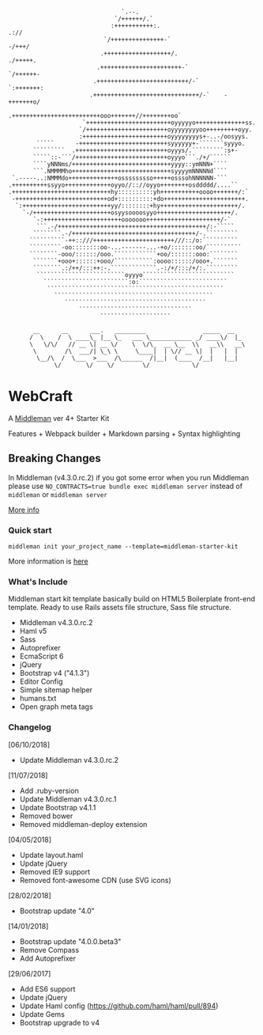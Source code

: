 ```shell

                                `.--.                                      
                              `/++++++/.`                                  
                             :+++++++++++:.                           .:// 
                           `/+++++++++++++++-`                      -/+++/ 
                          .+++++++++++++++++++/.                  ./+++++. 
                         .+++++++++++++++++++++++-`             `/++++++-  
                        .++++++++++++++++++++++++++/-`        `:+++++++:   
                       .++++++++++++++++++++++++++++++/-`    -+++++++o/    
                      .+++++++++++++++++++++++++ooo+++++++//++++++++oo`    
                     `++++++++++++++++++++++++oyyyyyo++++++++++++++ss.     
                    `/+++++++++++++++++++++++oyyyyyyyyoo+++++++++oyy.      
                    :++++++++++++++++++++++++oyyyyyyyys+-..-/oosyys.       
        `````      -+++++++++++++++++++++++++syyyyyy+-```````syyyo.        
       `````````  .++++++++++++++++++++++++++oyyys/.`````````:s+-          
       `````::-```/++++++++++++++++++++++++++oyyyo```./+/``````            
       ````yNNNms/++++++++++++++++++++++++++++yyyy::ymNNN+````             
       ```.NMMMMho++++++++++++++++++++++++++++syyyymNNNNNd````             
 `.-----..:NMMMdo++++++++++++++osssssssso+++++osssohNNNNNN-```             
.++++++++++ssyyo+++++++++++++oyyo//:://oyyo++++++++osddddd/....``          
.++++++++++++++++++++++++++++hy::::::::::yh+++++++++++oooo+++++++/:`       
 -++++++++++++++++++++++++++od+::::::::::+do+++++++++++++++++++++++.       
  `:+++++++++++++++++++++++++yy/::::::::+hy++++++++++++++++++++++/.        
    `-/++++++++++++++++++++++osyysoooosyyo+++++++++++++++++++++/.          
       `-:++++++++++++++++++++++ooooooo+++++++++++++++++++++/-`            
        ```.-/++++++++++++++++++++++++++++++++++++++++++/:-`````           
       ````````.-/+++++++++++++++++++++++++++++++++++/-.`````````          
      ``````````-++::///+++++++++++++++++++++++///::/o:``````````          
      `````````-oo::::::::oo-...-------...-+o/:::::::oo/``````````         
      ````````-ooo/::::::/ooo.````````````+oo/:::::::ooo:````````          
       ```````+ooo+::::::+ooo/```````````:oooo::::::/ooo+.```````          
       ````````.:/++/:::++:-.`````````````.-:/+/:::/+/:.`````````          
        `````````````````````````oyyyo``````````````````````````           
          ````````````````````````:o:`````````````````````````             
           ``````````````````````````````````````````````````              
             `````````````````````````````````````````````                 
                ````````````````````````````````````````                   
                    ````````````````````````````````                       
                          ````````````````````                             
      
       __      __      ___.   _________                _____  __
      /  \    /  \ ____\_ |__ \_   ___ \____________ _/ ____\/  |_
      \   \/\/   // __ \| __ \/    \  \/\_  __ \__  \\   __\\   __\
       \        /\  ___/| \_\ \     \____|  | \// __ \|  |   |  |
        \__/\  /  \___  >___  /\______  /|__|  (____  /__|   |__|
             \/       \/    \/        \/            \/

```

# WebCraft

A [Middleman](https://middlemanapp.com/) ver 4+ Starter Kit

  Features
    \+ Webpack builder
    \+ Markdown parsing
    \+ Syntax highlighting

## Breaking Changes

In Middleman (v4.3.0.rc.2) if you got some error when you run Middleman please use
`NO_CONTRACTS=true bundle exec middleman server` instead of `middleman` or `middleman server`

[More info](https://middlemanapp.com/basics/build-and-deploy/)

### Quick start

`middleman init your_project_name --template=middleman-starter-kit`

More information is [here](https://middlemanapp.com/advanced/project_templates/)

### What's Include

Middleman start kit template basically build on HTML5 Boilerplate front-end
template. Ready to use Rails assets file structure, Sass file structure.

-   Middleman v4.3.0.rc.2
-   Haml v5
-   Sass
-   Autoprefixer
-   EcmaScript 6
-   jQuery
-   Bootstrap v4 ("4.1.3")
-   Editor Config
-   Simple sitemap helper
-   humans.txt
-   Open graph meta tags

### Changelog

[06/10/2018]

-   Update Middleman v4.3.0.rc.2

[11/07/2018]

-   Add .ruby-version
-   Update Middleman v4.3.0.rc.1
-   Update Bootstrap v4.1.1
-   Removed bower
-   Removed middleman-deploy extension

[04/05/2018]

-   Update layout.haml
-   Update jQuery
-   Removed IE9 support
-   Removed font-awesome CDN (use SVG icons)

[28/02/2018]

-   Bootstrap update "4.0"

[14/01/2018]

-   Bootstrap update "4.0.0.beta3"
-   Remove Compass
-   Add Autoprefixer

[29/06/2017]

-   Add ES6 support
-   Update jQuery
-   Update Haml config (<https://github.com/haml/haml/pull/894>)
-   Update Gems
-   Bootstrap upgrade to v4

